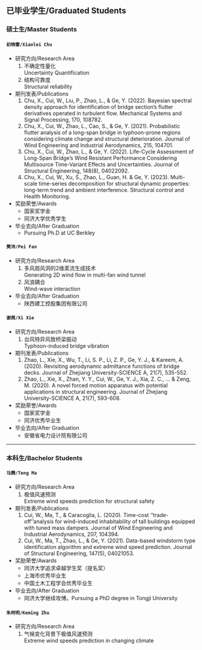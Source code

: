 ## 已毕业学生/Graduated Students

### 硕士生/Master Students

#### `初晓雷/Xiaolei Chu`
- 研究方向/Research Area
  1. 不确定性量化   <br />
     Uncertainty Quantification
  2. 结构可靠度   <br />
     Structural reliability
- 期刊发表/Publications
  1. Chu, X., Cui, W., Liu, P., Zhao, L., & Ge, Y. (2022). Bayesian spectral density approach for identification of bridge section’s flutter derivatives operated in turbulent flow. Mechanical Systems and Signal Processing, 170, 108782.
  2. Chu, X., Cui, W., Zhao, L., Cao, S., & Ge, Y. (2021). Probabilistic flutter analysis of a long-span bridge in typhoon-prone regions considering climate change and structural deterioration. Journal of Wind Engineering and Industrial Aerodynamics, 215, 104701.
  3. Chu, X., Cui, W., Zhao, L., & Ge, Y. (2022). Life-Cycle Assessment of Long-Span Bridge’s Wind Resistant Performance Considering Multisource Time-Variant Effects and Uncertainties. Journal of Structural Engineering, 148(8), 04022092.
  4. Chu, X., Cui, W., Xu, S., Zhao, L., Guan, H. & Ge, Y. (2023). Multi-scale time-series decomposition for structural dynamic properties: long-term trend and ambient interference. Structural control and Health Monitoring.
- 奖励荣誉/Awards
    - 国家奖学金
    - 同济大学优秀学生
- 毕业去向/After Graduation
    - Pursuing Ph.D at UC Berkley

#### `樊沛/Pei Fan`
- 研究方向/Research Area
  1. 多风扇风洞的2维紊流生成技术  <br />
     Generating 2D wind flow in multi-fan wind tunnel
  2. 风浪耦合   <br />
     Wind-wave interaction
- 毕业去向/After Graduation
    - 陕西建工控股集团有限公司

#### `谢茜/Xi Xie`
- 研究方向/Research Area
    1. 台风特异风致桥梁振动  <br />
       Typhoon-induced bridge vibration
- 期刊发表/Publications
  1. Zhao, L., Xie, X., Wu, T., Li, S. P., Li, Z. P., Ge, Y. J., & Kareem, A. (2020). Revisiting aerodynamic admittance functions of bridge decks. Journal of Zhejiang University-SCIENCE A, 21(7), 535-552.
  2. Zhao, L., Xie, X., Zhan, Y. Y., Cui, W., Ge, Y. J., Xia, Z. C., ... & Zeng, M. (2020). A novel forced motion apparatus with potential applications in structural engineering. Journal of Zhejiang University-SCIENCE A, 21(7), 593-608.
- 奖励荣誉/Awards
    - 国家奖学金
    - 同济优秀毕业生
- 毕业去向/After Graduation
    - 安徽省电力设计院有限公司

---
### 本科生/Bachelor Students

#### `马腾/Teng Ma`
- 研究方向/Research Area
    1. 极值风速预测  <br />
       Extreme wind speeds prediction for structural safety
- 期刊发表/Publications 
  1. Cui, W., Ma, T., & Caracoglia, L. (2020). Time-cost ‘‘trade-off’’analysis for wind-induced inhabitability of tall buildings equipped with tuned mass dampers. Journal of Wind Engineering and Industrial Aerodynamics, 207, 104394.
  2. Cui, W., Ma, T., Zhao, L., & Ge, Y. (2021). Data-based windstorm type identification algorithm and extreme wind speed prediction. Journal of Structural Engineering, 147(5), 04021053.
- 奖励荣誉/Awards
    - 同济大学追求卓越学生奖（提名奖）
    - 上海市优秀毕业生
    - 中国土木工程学会优秀毕业生
- 毕业去向/After Graduation
    - 同济大学继续攻博。Pursuing a PhD degree in Tongji University

#### `朱柯明/Keming Zhu`
- 研究方向/Research Area 
    1. 气候变化背景下极值风速预测   <br />
       Extreme wind speeds prediction in changing climate